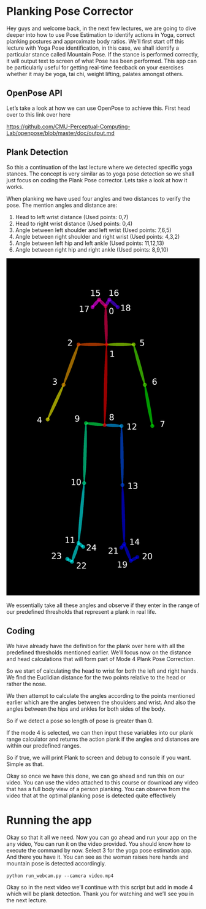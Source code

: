 # Planking Pose Corrector

Hey guys and welcome back, in the next few lectures, we are going to dive deeper into how to use Pose Estimation to identify actions in Yoga, correct planking postures and approximate body ratios. We’ll first start off this lecture with Yoga Pose identification, in this case, we shall identify a particular stance called Mountain Pose. If the stance is performed correctly, it will output text to screen of what Pose has been performed. This app can be particularly useful for getting real-time feedback on your exercises whether it may be yoga, tai chi, weight lifting, palates amongst others.

## OpenPose API

Let’s take a look at how we can use OpenPose to achieve this. 
First head over to this link over here

https://github.com/CMU-Perceptual-Computing-Lab/openpose/blob/master/doc/output.md

## Plank Detection

So this a continuation of the last lecture where we detected specific yoga stances. The concept is very similar as to yoga pose detection so we shall just focus on coding the Plank Pose corrector.
Lets take a look at how it works.

When planking we have used four angles and two distances to verify the pose. The mention angles and distance are:

1.	Head to left wrist distance (Used points: 0,7)
2.	Head to right wrist distance (Used points: 0,4)
3.	Angle between left shoulder and left wrist (Used points: 7,6,5)
4.	Angle between right shoulder and right wrist (Used points: 4,3,2)
5.	Angle between left hip and left ankle (Used points: 11,12,13)
6.	Angle between right hip and right ankle (Used points: 8,9,10)

![alt text](https://github.com/CMU-Perceptual-Computing-Lab/openpose/raw/master/doc/media/keypoints_pose_25.png)

We essentially take all these angles and observe if they enter in the range of our predefined thresholds that represent a plank in real life.

## Coding
We have already have the definition for the plank over here with all the predefined thresholds mentioned earlier. We’ll focus now on the distance and head calculations that will form part of Mode 4 Plank Pose Correction.

So we start of calculating the head to wrist for both the left and right hands. We find the Euclidian distance for the two points relative to the head or rather the nose.

We then attempt to calculate the angles according to the points mentioned earlier which are the angles between the shoulders and wrist.  And also the angles between the hips and ankles for both sides of the body.

So if we detect a pose so length of pose is greater than 0.

If the mode 4 is selected, we can then input these variables into our plank range calculator and returns the action plank if the angles and distances are within our predefined ranges. 

So if true, we will print Plank to screen and debug to console if you want. Simple as that.

Okay so once we have this done, we can go ahead and run this on our video. You can use the video attached to this course or download any video that has a full body view of a person planking. You can observe from the video that at the optimal planking pose is detected quite effectively


# Running the app

Okay so that it all we need. Now you can go ahead and run your app on the any video, You can run it on the video provided. You should know how to execute the command by now.  Select 3 for the yoga pose estimation app. And there you have it. You can see as the woman raises here hands and mountain pose is detected accordingly.

```python run_webcam.py --camera video.mp4 ```

Okay so in the next video we’ll continue with this script but add in mode 4 which will be plank detection. Thank you for watching and we’ll see you in the next lecture.

